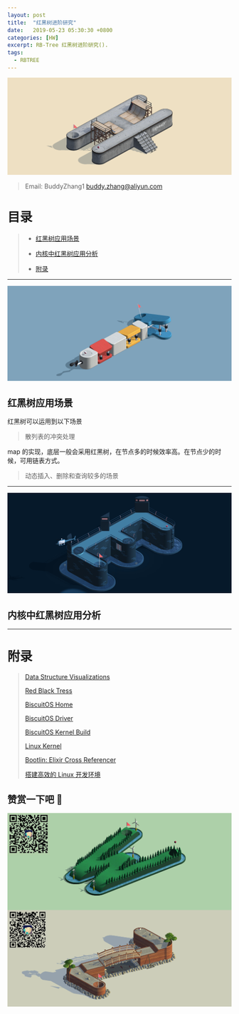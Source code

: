 ```yaml
---
layout: post
title:  "红黑树进阶研究"
date:   2019-05-23 05:30:30 +0800
categories: [HW]
excerpt: RB-Tree 红黑树进阶研究().
tags:
  - RBTREE
---
```


![DTS](https://raw.githubusercontent.com/EmulateSpace/PictureSet/master/BiscuitOS/kernel/IND00000H.jpg)

> Email: BuddyZhang1 <buddy.zhang@aliyun.com>


# 目录

> - [红黑树应用场景](#红黑树应用场景)
>
> - [内核中红黑树应用分析](#内核中红黑树应用分析)
>
> - [附录](#附录)

-----------------------------------
<span id="红黑树应用场景"></span>

![DTS](https://raw.githubusercontent.com/EmulateSpace/PictureSet/master/BiscuitOS/kernel/IND00000T.jpg)

## 红黑树应用场景

红黑树可以运用到以下场景

> 散列表的冲突处理

map 的实现，底层一般会采用红黑树，在节点多的时候效率高。在节点少的时候，可用链表方式。

> 动态插入、删除和查询较多的场景

-----------------------------------
<span id="内核中红黑树应用分析"></span>

![DTS](https://raw.githubusercontent.com/EmulateSpace/PictureSet/master/BiscuitOS/kernel/IND00000E.jpg)

## 内核中红黑树应用分析

-----------------------------------------------

# <span id="附录">附录</span>

> [Data Structure Visualizations](https://www.cs.usfca.edu/~galles/visualization/Algorithms.html)
>
> [Red Black Tress](https://biscuitos.github.io/blog/Tree_RBTree/)
>
> [BiscuitOS Home](https://biscuitos.github.io/)
>
> [BiscuitOS Driver](https://biscuitos.github.io/blog/BiscuitOS_Catalogue/)
>
> [BiscuitOS Kernel Build](https://biscuitos.github.io/blog/Kernel_Build/)
>
> [Linux Kernel](https://www.kernel.org/)
>
> [Bootlin: Elixir Cross Referencer](https://elixir.bootlin.com/linux/latest/source)
>
> [搭建高效的 Linux 开发环境](https://biscuitos.github.io/blog/Linux-debug-tools/)

## 赞赏一下吧 🙂

![MMU](https://raw.githubusercontent.com/EmulateSpace/PictureSet/master/BiscuitOS/kernel/HAB000036.jpg)
